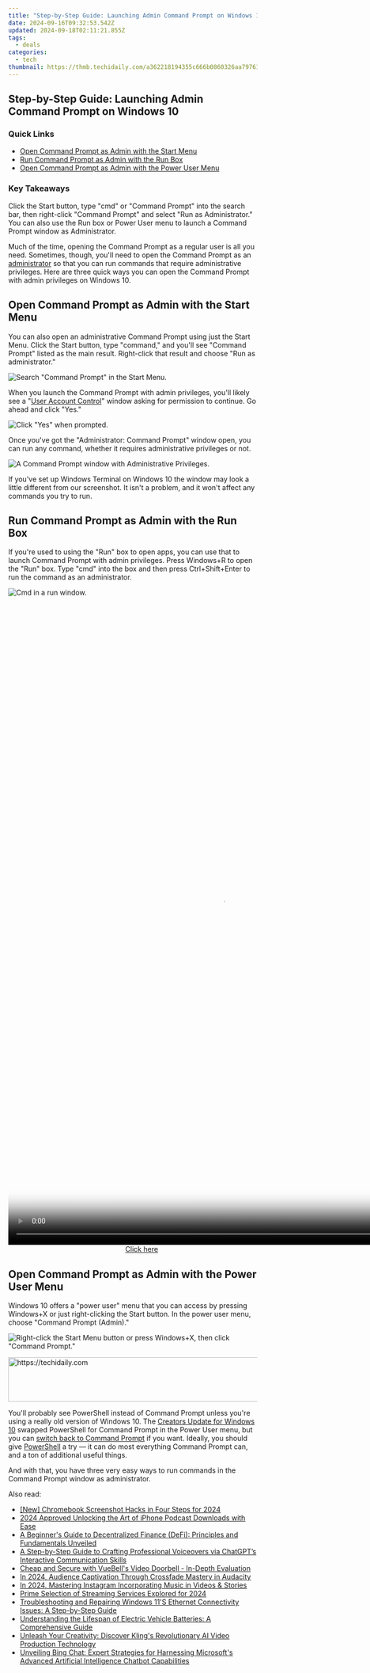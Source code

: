 ```yaml
---
title: "Step-by-Step Guide: Launching Admin Command Prompt on Windows 10"
date: 2024-09-16T09:32:53.542Z
updated: 2024-09-18T02:11:21.855Z
tags:
  - deals
categories:
  - tech
thumbnail: https://thmb.techidaily.com/a362218194355c666b0860326aa79761dfe27d2518f12f424f4610cd1ffe517b.jpg
---
```


## Step-by-Step Guide: Launching Admin Command Prompt on Windows 10

### Quick Links

* [Open Command Prompt as Admin with the Start Menu](https://instagram-video-files.techidaily.com/updated-in-2024-the-comprehensible-guide-to-capturing-instagram-media-via-computer-systems/)
* [Run Command Prompt as Admin with the Run Box](https://bypass-frp.techidaily.com/a-quick-guide-to-vivo-x100-frp-bypass-instantly-by-drfone-android/)
* [Open Command Prompt as Admin with the Power User Menu](https://facebook-video-footage.techidaily.com/updated-shegames-supreme-the-10-best-female-youtubers/)

### Key Takeaways

 Click the Start button, type "cmd" or "Command Prompt" into the search bar, then right-click "Command Prompt" and select "Run as Administrator." You can also use the Run box or Power User menu to launch a Command Prompt window as Administrator.

 Much of the time, opening the Command Prompt as a regular user is all you need. Sometimes, though, you'll need to open the Command Prompt as an [administrator](https://android-location.techidaily.com/in-2024-10-fake-gps-location-apps-on-android-of-your-samsung-galaxy-xcover-6-pro-tactical-edition-drfone-by-drfone-virtual/) so that you can run commands that require administrative privileges. Here are three quick ways you can open the Command Prompt with admin privileges on Windows 10.

##  Open Command Prompt as Admin with the Start Menu

 You can also open an administrative Command Prompt using just the Start Menu. Click the Start button, type "command," and you'll see "Command Prompt" listed as the main result. Right-click that result and choose "Run as administrator."

![Search &quot;Command Prompt&quot; in the Start Menu.](https://static1.howtogeekimages.com/wordpress/wp-content/uploads/2017/05/Search-Command.png) 

 When you launch the Command Prompt with admin privileges, you'll likely see a "[User Account Control](https://extra-support.techidaily.com/new-proven-techniques-for-amplifying-tiktok-unboxing-success/)" window asking for permission to continue. Go ahead and click "Yes."

![Click &quot;Yes&quot; when prompted.](https://static1.howtogeekimages.com/wordpress/wp-content/uploads/2017/05/cpa_2.png) 

 Once you've got the "Administrator: Command Prompt" window open, you can run any command, whether it requires administrative privileges or not.

![A Command Prompt window with Administrative Privileges.](https://static1.howtogeekimages.com/wordpress/wp-content/uploads/2023/11/1-cmd-as-admin.png) 

 If you've set up Windows Terminal on Windows 10 the window may look a little different from our screenshot. It isn't a problem, and it won't affect any commands you try to run. 

##  Run Command Prompt as Admin with the Run Box

 If you're used to using the "Run" box to open apps, you can use that to launch Command Prompt with admin privileges. Press Windows+R to open the "Run" box. Type "cmd" into the box and then press Ctrl+Shift+Enter to run the command as an administrator.

![Cmd in a run window.](https://static1.howtogeekimages.com/wordpress/wp-content/uploads/2023/11/2-cmd-via-run.png) 

<!-- affiliate ads begin -->
<span id="1793213">
					<video width="864" height="1296" style="cursor:pointer"
           poster="//a.impactradius-go.com/display-clicktoplayimage/1793213.png"
           onclick="if(!this.playClicked){this.play();this.setAttribute('controls',true);this.playClicked=true;}">
	   <source src="//a.impactradius-go.com/display-ad/19135-1793213">
	   <img src="//a.impactradius-go.com/display-clicktoplayimage/1793213.png" style="border: none; height: 100%; width: 100%; object-fit: contain">
	</video>
	<div style="width:540px;text-align:center"><a href="javascript:window.open(decodeURIComponent('https%3A%2F%2Ftinyland.pxf.io%2Fc%2F5597632%2F1793213%2F19135'), '_blank');void(0);">Click here</a></div>
</span>
<img height="0" width="0" src="https://imp.pxf.io/i/5597632/1793213/19135" style="position:absolute;visibility:hidden;" border="0" />
<!-- affiliate ads end -->

##  Open Command Prompt as Admin with the Power User Menu

 Windows 10 offers a "power user" menu that you can access by pressing Windows+X or just right-clicking the Start button. In the power user menu, choose "Command Prompt (Admin)."

![Right-click the Start Menu button or press Windows+X, then click &quot;Command Prompt.&quot;](https://static1.howtogeekimages.com/wordpress/wp-content/uploads/2017/05/from-the-power-user-menu.png) 

<!-- affiliate ads begin -->
<a href="https://appsumo.8odi.net/c/5597632/2130873/7443" target="_top" id="2130873">
  <img src="//a.impactradius-go.com/display-ad/7443-2130873" border="0" alt="https://techidaily.com" width="600" height="90"/>
</a>
<img height="0" width="0" src="https://appsumo.8odi.net/i/5597632/2130873/7443" style="position:absolute;visibility:hidden;" border="0" />
<!-- affiliate ads end -->

 You'll probably see PowerShell instead of Command Prompt unless you're using a really old version of Windows 10\. The [Creators Update for Windows 10](https://hardware-help.techidaily.com/exploring-technology-with-tom-your-trusted-source-for-hardware-insights-and-reviews/) swapped PowerShell for Command Prompt in the Power User menu, but you can [switch back to Command Prompt](https://video-screen-grab.techidaily.com/updated-in-2024-gameboy-advance-mastered-android-emulator-selection/) if you want. Ideally, you should give [PowerShell](https://techno-recovery.techidaily.com/x-men-film-series-viewing-guide-the-ultimate-sequence/) a try — it can do most everything Command Prompt can, and a ton of additional useful things.

 And with that, you have three very easy ways to run commands in the Command Prompt window as administrator.

<ins class="adsbygoogle"
     style="display:block"
     data-ad-format="autorelaxed"
     data-ad-client="ca-pub-7571918770474297"
     data-ad-slot="1223367746"></ins>

<ins class="adsbygoogle"
     style="display:block"
     data-ad-client="ca-pub-7571918770474297"
     data-ad-slot="8358498916"
     data-ad-format="auto"
     data-full-width-responsive="true"></ins>

<span class="atpl-alsoreadstyle">Also read:</span>
<div><ul>
<li><a href="https://screen-activity-recording.techidaily.com/new-chromebook-screenshot-hacks-in-four-steps-for-2024/"><u>[New] Chromebook Screenshot Hacks in Four Steps for 2024</u></a></li>
<li><a href="https://fox-direct.techidaily.com/2024-approved-unlocking-the-art-of-iphone-podcast-downloads-with-ease/"><u>2024 Approved Unlocking the Art of iPhone Podcast Downloads with Ease</u></a></li>
<li><a href="https://some-skills.techidaily.com/a-beginners-guide-to-decentralized-finance-defi-principles-and-fundamentals-unveiled/"><u>A Beginner's Guide to Decentralized Finance (DeFi): Principles and Fundamentals Unveiled</u></a></li>
<li><a href="https://some-skills.techidaily.com/a-step-by-step-guide-to-crafting-professional-voiceovers-via-chatgpts-interactive-communication-skills/"><u>A Step-by-Step Guide to Crafting Professional Voiceovers via ChatGPT’s Interactive Communication Skills</u></a></li>
<li><a href="https://buynow-tips.techidaily.com/cheap-and-secure-with-vuebells-video-doorbell-in-depth-evaluation/"><u>Cheap and Secure with VueBell's Video Doorbell - In-Depth Evaluation</u></a></li>
<li><a href="https://extra-lessons.techidaily.com/in-2024-audience-captivation-through-crossfade-mastery-in-audacity/"><u>In 2024, Audience Captivation Through Crossfade Mastery in Audacity</u></a></li>
<li><a href="https://instagram-video-files.techidaily.com/in-2024-mastering-instagram-incorporating-music-in-videos-and-stories/"><u>In 2024, Mastering Instagram Incorporating Music in Videos & Stories</u></a></li>
<li><a href="https://extra-support.techidaily.com/prime-selection-of-streaming-services-explored-for-2024/"><u>Prime Selection of Streaming Services Explored for 2024</u></a></li>
<li><a href="https://some-guidance.techidaily.com/troubleshooting-and-repairing-windows-11s-ethernet-connectivity-issues-a-step-by-step-guide/"><u>Troubleshooting and Repairing Windows 11'S Ethernet Connectivity Issues: A Step-by-Step Guide</u></a></li>
<li><a href="https://some-skills.techidaily.com/understanding-the-lifespan-of-electric-vehicle-batteries-a-comprehensive-guide/"><u>Understanding the Lifespan of Electric Vehicle Batteries: A Comprehensive Guide</u></a></li>
<li><a href="https://some-skills.techidaily.com/unleash-your-creativity-discover-klings-revolutionary-ai-video-production-technology/"><u>Unleash Your Creativity: Discover Kling's Revolutionary AI Video Production Technology</u></a></li>
<li><a href="https://some-skills.techidaily.com/unveiling-bing-chat-expert-strategies-for-harnessing-microsofts-advanced-artificial-intelligence-chatbot-capabilities/"><u>Unveiling Bing Chat: Expert Strategies for Harnessing Microsoft's Advanced Artificial Intelligence Chatbot Capabilities</u></a></li>
</ul></div>

